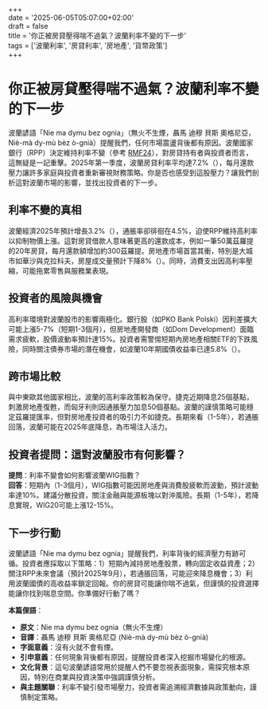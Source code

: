 +++  
date = '2025-06-05T05:07:00+02:00'  
draft = false  
title = '你正被房貸壓得喘不過氣？波蘭利率不變的下一步'  
tags = ['波蘭利率', '房貸利率', '房地產', '貨幣政策']  
+++

# 你正被房貸壓得喘不過氣？波蘭利率不變的下一步

波蘭諺語「Nie ma dymu bez ognia」（無火不生煙，聶馬 迪穆 貝斯 奧格尼亞，Niè-mà dy-mù bèz ò-gnià）提醒我們，任何市場震盪背後都有原因。波蘭國家銀行（RPP）決定維持利率不變（參考 [RMF24](https://www.rmf24.pl/ekonomia/news-zla-wiadomosc-dla-kredytobiorcow-jest-decyzja-ws-stop-procen,nId,7978547)），對房貸持有者與投資者而言，這無疑是一記重擊。2025年第一季度，波蘭房貸利率平均達7.2%（），每月還款壓力讓許多家庭與投資者重新審視財務策略。你是否也感受到這股壓力？讓我們剖析這對波蘭市場的影響，並找出投資者的下一步。

## 利率不變的真相
波蘭經濟2025年預計增長3.2%（），通脹率卻徘徊在4.5%，迫使RPP維持高利率以抑制物價上漲。這對房貸借款人意味著更高的還款成本，例如一筆50萬茲羅提的20年房貸，每月還款額增加約300茲羅提。房地產市場首當其衝，特別是大城市如華沙與克拉科夫，房屋成交量預計下降8%（）。同時，消費支出因高利率壓縮，可能拖累零售與服務業表現。

## 投資者的風險與機會
高利率環境對波蘭股市的影響兩極化。銀行股（如PKO Bank Polski）因利差擴大可能上漲5-7%（短期1-3個月），但房地產開發商（如Dom Development）面臨需求疲軟，股價波動率預計達15%。投資者需警惕短期內房地產相關ETF的下跌風險，同時關注債券市場的潛在機會，如波蘭10年期國債收益率已達5.8%（）。

## 跨市場比較
與中東歐其他國家相比，波蘭的高利率政策較為保守。捷克近期降息25個基點，刺激房地產復甦，而匈牙利則因通脹壓力加息50個基點。波蘭的謹慎策略可能穩定茲羅提匯率，但對房地產投資者的吸引力不如捷克。長期來看（1-5年），若通脹回落，波蘭可能在2025年底降息，為市場注入活力。

## 投資者提問：這對波蘭股市有何影響？
**提問**：利率不變會如何影響波蘭WIG指數？  
**回答**：短期內（1-3個月），WIG指數可能因房地產與消費股疲軟而波動，預計波動率達10%。建議分散投資，關注金融與能源板塊以對沖風險。長期（1-5年），若降息實現，WIG20可能上漲12-15%。

## 下一步行動
波蘭諺語「Nie ma dymu bez ognia」提醒我們，利率背後的經濟壓力有跡可循。投資者應採取以下策略：1）短期內減持房地產股票，轉向固定收益資產；2）關注RPP未來會議（預計2025年9月），若通脹回落，可能迎來降息機會；3）利用波蘭國債的高收益率鎖定回報。你的房貸可能讓你喘不過氣，但謹慎的投資選擇能讓你找到喘息空間。你準備好行動了嗎？

**本篇俚語**：  
- **原文**：Nie ma dymu bez ognia（無火不生煙）  
- **音譯**：聶馬 迪穆 貝斯 奧格尼亞 (Niè-mà dy-mù bèz ò-gnià)  
- **字面意義**：沒有火就不會有煙。  
- **引申意義**：任何現象背後都有原因，提醒投資者深入挖掘市場變化的根源。  
- **文化背景**：這句波蘭諺語常用於提醒人們不要忽視表面現象，需探究根本原因，特別在商業與投資決策中強調謹慎分析。  
- **與主題關聯**：利率不變引發市場壓力，投資者需追溯經濟數據與政策動向，謹慎制定策略。